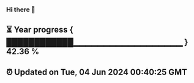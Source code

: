 ### Hi there 👋
⏳ Year progress { ████████████▁▁▁▁▁▁▁▁▁▁▁▁▁▁▁▁▁▁ } 42.36 %
---
⏰ Updated on Tue, 04 Jun 2024 00:40:25 GMT
---
